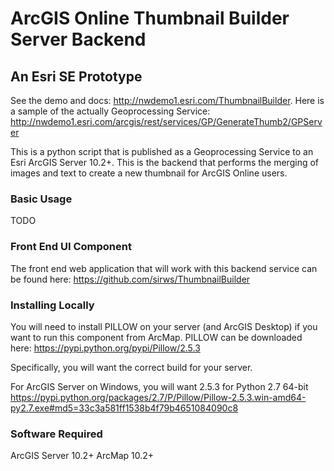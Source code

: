 # ArcGIS Online Thumbnail Builder Server Backend
## An Esri SE Prototype

See the demo and docs: http://nwdemo1.esri.com/ThumbnailBuilder.  Here is a sample of the actually Geoprocessing Service:
http://nwdemo1.esri.com/arcgis/rest/services/GP/GenerateThumb2/GPServer

This is a python script that is published as a Geoprocessing Service to an Esri ArcGIS Server 10.2+.  This is the backend that performs the merging of images and text to create a new thumbnail for ArcGIS Online users.

### Basic Usage

TODO

### Front End UI Component

The front end web application that will work with this backend service can be found here:
https://github.com/sirws/ThumbnailBuilder

### Installing Locally

You will need to install PILLOW on your server (and ArcGIS Desktop) if you want to run this component from ArcMap.
PILLOW can be downloaded here:
https://pypi.python.org/pypi/Pillow/2.5.3

Specifically, you will want the correct build for your server.

For ArcGIS Server on Windows, you will want 2.5.3 for Python 2.7 64-bit
https://pypi.python.org/packages/2.7/P/Pillow/Pillow-2.5.3.win-amd64-py2.7.exe#md5=33c3a581ff1538b4f79b4651084090c8

### Software Required

ArcGIS Server 10.2+
ArcMap 10.2+
